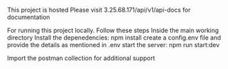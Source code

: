 This project is hosted Please visit 3.25.68.171/api/v1/api-docs for documentation

For running this project locally. Follow these steps
Inside the main working directory
Install the depenedencies: npm install
create a config.env file and provide the details as mentioned in .env
start the server: npm run start:dev

Import the postman collection for additional support
